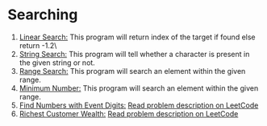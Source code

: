 # Searching
1. [Linear Search:](./src/search/LinearSearch.java) This program will return index of the target if found else return -1.2\
2. [String Search:](./src/search/StringSearch.java) This program will tell whether a character is present in the given string or not.
3. [Range Search:](./src/search/RangeSearch.java) This program will search an element within the given range.
4. [Minimum Number:](./src/search/RangeSearch.java) This program will search an element within the given range.
5. [Find Numbers with Event Digits:](./src/search/FindNumbers.java) [Read problem description on LeetCode](https://leetcode.com/problems/find-numbers-with-even-number-of-digits/description/)
6. [Richest Customer Wealth:](./src/search/RichestCustomerWealth.java) [Read problem description on LeetCode](https://leetcode.com/problems/richest-customer-wealth/description/)